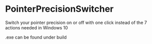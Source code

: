 # PointerPrecisionSwitcher
Switch your pointer precision on or off with one click instead of the 7 actions needed in Windows 10

.exe can be found under build
